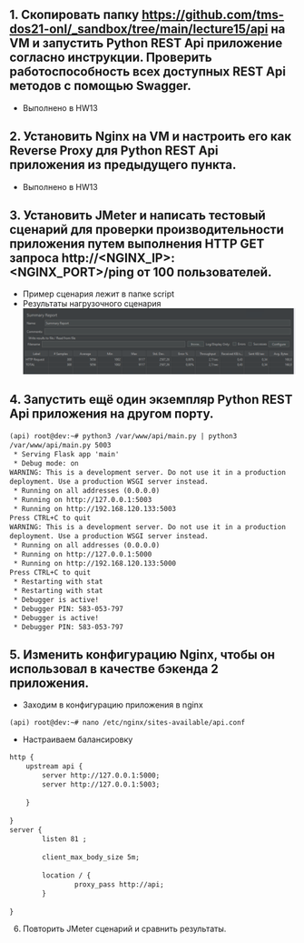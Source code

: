 ## 1. Скопировать папку https://github.com/tms-dos21-onl/_sandbox/tree/main/lecture15/api на VM и запустить Python REST Api приложение согласно инструкции. Проверить работоспособность всех доступных REST Api методов с помощью Swagger.
- Выполнено в HW13
## 2. Установить Nginx на VM и настроить его как Reverse Proxy для Python REST Api приложения из предыдущего пункта.
- Выполнено в HW13
## 3. Установить JMeter и написать тестовый сценарий для проверки производительности приложения путем выполнения HTTP GET запроса http://<NGINX_IP>:<NGINX_PORT>/ping от 100 пользователей.
- Пример сценария лежит в папке script
- Результаты нагрузочного сценария
![Результаты](/HW14/images/result_1.png)
## 4. Запустить ещё один экземпляр Python REST Api приложения на другом порту.
```console
(api) root@dev:~# python3 /var/www/api/main.py | python3 /var/www/api/main.py 5003
 * Serving Flask app 'main'
 * Debug mode: on
WARNING: This is a development server. Do not use it in a production deployment. Use a production WSGI server instead.
 * Running on all addresses (0.0.0.0)
 * Running on http://127.0.0.1:5003
 * Running on http://192.168.120.133:5003
Press CTRL+C to quit
WARNING: This is a development server. Do not use it in a production deployment. Use a production WSGI server instead.
 * Running on all addresses (0.0.0.0)
 * Running on http://127.0.0.1:5000
 * Running on http://192.168.120.133:5000
Press CTRL+C to quit
 * Restarting with stat
 * Restarting with stat
 * Debugger is active!
 * Debugger PIN: 583-053-797
 * Debugger is active!
 * Debugger PIN: 583-053-797
```
## 5. Изменить конфигурацию Nginx, чтобы он использовал в качестве бэкенда 2 приложения.
- Заходим в конфигурацию приложения в nginx
```console
(api) root@dev:~# nano /etc/nginx/sites-available/api.conf
```
- Настраиваем балансировку
```console
http {
    upstream api {
        server http://127.0.0.1:5000;
        server http://127.0.0.1:5003;

    }

}
server {
        listen 81 ;

        client_max_body_size 5m;

        location / {
                proxy_pass http://api;
        }

}
```
6. Повторить JMeter сценарий и сравнить результаты.

